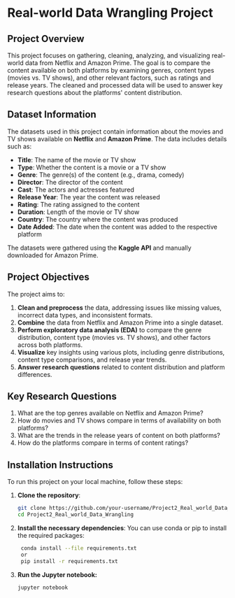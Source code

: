 # Real-world Data Wrangling Project

## Project Overview
This project focuses on gathering, cleaning, analyzing, and visualizing real-world data from Netflix and Amazon Prime. The goal is to compare the content available on both platforms by examining genres, content types (movies vs. TV shows), and other relevant factors, such as ratings and release years. The cleaned and processed data will be used to answer key research questions about the platforms' content distribution.

## Dataset Information
The datasets used in this project contain information about the movies and TV shows available on **Netflix** and **Amazon Prime**. The data includes details such as:
- **Title**: The name of the movie or TV show
- **Type**: Whether the content is a movie or a TV show
- **Genre**: The genre(s) of the content (e.g., drama, comedy)
- **Director**: The director of the content
- **Cast**: The actors and actresses featured
- **Release Year**: The year the content was released
- **Rating**: The rating assigned to the content
- **Duration**: Length of the movie or TV show
- **Country**: The country where the content was produced
- **Date Added**: The date when the content was added to the respective platform

The datasets were gathered using the **Kaggle API** and manually downloaded for Amazon Prime.

## Project Objectives
The project aims to:
1. **Clean and preprocess** the data, addressing issues like missing values, incorrect data types, and inconsistent formats.
2. **Combine** the data from Netflix and Amazon Prime into a single dataset.
3. **Perform exploratory data analysis (EDA)** to compare the genre distribution, content type (movies vs. TV shows), and other factors across both platforms.
4. **Visualize** key insights using various plots, including genre distributions, content type comparisons, and release year trends.
5. **Answer research questions** related to content distribution and platform differences.

## Key Research Questions
1. What are the top genres available on Netflix and Amazon Prime?
2. How do movies and TV shows compare in terms of availability on both platforms?
3. What are the trends in the release years of content on both platforms?
4. How do the platforms compare in terms of content ratings?

## Installation Instructions
To run this project on your local machine, follow these steps:

1. **Clone the repository**:
   ```bash
   git clone https://github.com/your-username/Project2_Real_world_Data_Wrangling.git
   cd Project2_Real_world_Data_Wrangling
2. **Install the necessary dependencies**: You can use conda or pip to install the required packages:
   ```bash
    conda install --file requirements.txt
    or
    pip install -r requirements.txt
3. **Run the Jupyter notebook:**
   ```bash
   jupyter notebook




